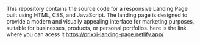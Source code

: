This repository contains the source code for a responsive Landing Page built using HTML, CSS, and JavaScript. The landing page is designed to provide a modern and visually appealing interface for marketing purposes, suitable for businesses, products, or personal portfolios.
here is the link where you can acess it 
https://prixxi-landing-page.netlify.app/
